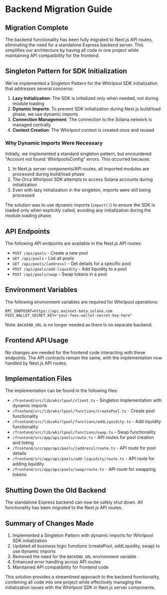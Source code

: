 # Backend Migration Guide

## Migration Complete

The backend functionality has been fully migrated to Next.js API routes, eliminating the need for a standalone Express backend server. This simplifies our architecture by having all code in one project while maintaining API compatibility for the frontend.

## Singleton Pattern for SDK Initialization

We've implemented a Singleton Pattern for the Whirlpool SDK initialization that addresses several concerns:

1. **Lazy Initialization**: The SDK is initialized only when needed, not during module loading
2. **Dynamic Imports**: To prevent SDK initialization during Next.js build/load phase, we use dynamic imports
3. **Connection Management**: The connection to the Solana network is managed centrally
4. **Context Creation**: The Whirlpool context is created once and reused

### Why Dynamic Imports Were Necessary

Initially, we implemented a standard singleton pattern, but encountered "Account not found: WhirlpoolsConfig" errors. This occurred because:

1. In Next.js server components/API routes, all imported modules are processed during build/load phase
2. The Orca Whirlpool SDK attempts to access Solana accounts during initialization
3. Even with lazy initialization in the singleton, imports were still being processed

The solution was to use dynamic imports (`import()`) to ensure the SDK is loaded only when explicitly called, avoiding any initialization during the module loading phase.

## API Endpoints

The following API endpoints are available in the Next.js API routes:

- `POST /api/pools` - Create a new pool
- `GET /api/pools` - List all pools
- `GET /api/pools/[address]` - Get details for a specific pool
- `POST /api/pools/add-liquidity` - Add liquidity to a pool
- `POST /api/pools/swap` - Swap tokens in a pool

## Environment Variables

The following environment variables are required for Whirlpool operations:

```
RPC_ENDPOINT=https://api.mainnet-beta.solana.com
FEES_WALLET_SECRET_KEY="your-fees-wallet-secret-key-here"
```

Note: `BACKEND_URL` is no longer needed as there is no separate backend.

## Frontend API Usage

No changes are needed for the frontend code interacting with these endpoints. The API contracts remain the same, with the implementation now handled by Next.js API routes.

## Implementation Files

The implementation can be found in the following files:

- `/frontend/src/lib/whirlpool/client.ts` - Singleton implementation with dynamic imports
- `/frontend/src/lib/whirlpool/functions/createPool.ts` - Create pool functionality
- `/frontend/src/lib/whirlpool/functions/addLiquidity.ts` - Add liquidity functionality
- `/frontend/src/lib/whirlpool/functions/swap.ts` - Swap functionality
- `/frontend/src/app/api/pools/route.ts` - API routes for pool creation and listing
- `/frontend/src/app/api/pools/[address]/route.ts` - API route for pool details
- `/frontend/src/app/api/pools/add-liquidity/route.ts` - API route for adding liquidity
- `/frontend/src/app/api/pools/swap/route.ts` - API route for swapping tokens

## Shutting Down the Old Backend

The standalone Express backend can now be safely shut down. All functionality has been migrated to the Next.js API routes.

## Summary of Changes Made

1. Implemented a Singleton Pattern with dynamic imports for Whirlpool SDK initialization
2. Updated all business logic functions (createPool, addLiquidity, swap) to use dynamic imports
3. Removed the need for the `BACKEND_URL` environment variable
4. Enhanced error handling across API routes
5. Maintained API compatibility for frontend code

This solution provides a streamlined approach to the backend functionality, combining all code into one project while effectively managing the initialization issues with the Whirlpool SDK in Next.js server components. 